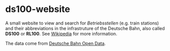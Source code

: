# ds100-website

A small website to view and search for *Betriebsstellen* (e.g. train stations) and their abbreviations in the infrastruture of the Deutsche Bahn, also called **DS100** or **RL100**. See [Wikipedia](https://de.wikipedia.org/wiki/Betriebsstellenverzeichnis) for more information.

The data come from [Deutsche Bahn Open Data](https://data.deutschebahn.com/dataset/data-betriebsstellen.html).